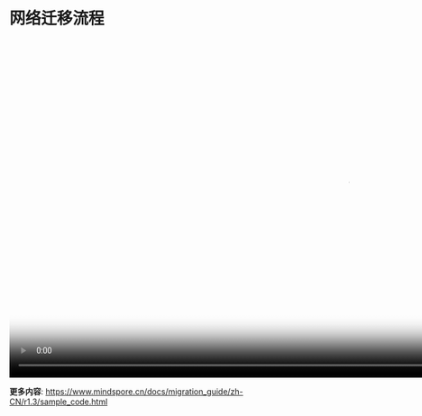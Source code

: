 # 网络迁移流程

[comment]: <> (本文档中包含手把手系列视频，码云Gitee不支持展示，请于官方网站对应教程中查看)

<video id="video8" autoplay controls width="1200px" height="600px" poster="https://mindspore-website.obs.cn-north-4.myhuaweicloud.com:443/teaching_video/cover/%E6%89%8B%E6%8A%8A%E6%89%8B%E7%B3%BB%E5%88%97/%E7%BD%91%E7%BB%9C%E8%BF%81%E7%A7%BB%E6%B5%81%E7%A8%8B%E8%AF%A6%E6%83%85%E9%A1%B5.png">
<source id="mp48" src="https://mindspore-website.obs.cn-north-4.myhuaweicloud.com:443/teaching_video/video/%E7%BD%91%E7%BB%9C%E8%BF%81%E7%A7%BB%E6%B5%81%E7%A8%8B.mp4" type="video/mp4">
</video>

**更多内容**: <https://www.mindspore.cn/docs/migration_guide/zh-CN/r1.3/sample_code.html>